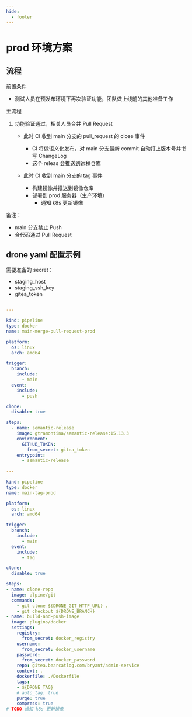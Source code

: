 ```yaml
---
hide:
  - footer
---
```


# prod 环境方案

## 流程

前置条件

- 测试人员在预发布环境下再次验证功能，团队做上线前的其他准备工作

主流程

1. 功能验证通过，相关人员合并 Pull Request

      - 此时 CI 收到 main 分支的 pull_request 的 close 事件

          - CI 将做语义化发布，对 main 分支最新 commit 自动打上版本号并书写 ChangeLog
          - 这个 releas 会推送到远程仓库
    
      - 此时 CI 收到 main 分支的 tag 事件
        
          - 构建镜像并推送到镜像仓库
          - 部署到 prod 服务器（生产环境）
            - 通知 k8s 更新镜像

备注：

- main 分支禁止 Push
- 合代码通过 Pull Request

## drone yaml 配置示例

需要准备的 secret：

- staging_host
- staging_ssh_key
- gitea_token

```yaml

---

kind: pipeline
type: docker
name: main-merge-pull-request-prod

platform:
  os: linux
  arch: amd64

trigger:
  branch:
    include:
      - main
  event:
    include:  
      - push

clone:
  disable: true

steps:
  - name: semantic-release  
    image: gtramontina/semantic-release:15.13.3  
    environment:  
      GITHUB_TOKEN:  
        from_secret: gitea_token  
    entrypoint:  
      - semantic-release
    
---

kind: pipeline
type: docker
name: main-tag-prod

platform:
  os: linux
  arch: amd64

trigger:
  branch:
    include:
      - main
  event:
    include:
      - tag

clone:
  disable: true

steps:
- name: clone-repo
  image: alpine/git
  commands:
    - git clone ${DRONE_GIT_HTTP_URL} .
    - git checkout ${DRONE_BRANCH}
- name: build-and-push-image
  image: plugins/docker
  settings:
    registry:
      from_secret: docker_registry
    username:
      from_secret: docker_username
    password:
      from_secret: docker_password
    repo: gitea.bearcatlog.com/bryant/admin-service
    context: .
    dockerfile: ./Dockerfile
    tags:
    - ${DRONE_TAG}
    # auto_tag: true
    purge: true
    compress: true
# TODO 通知 k8s 更新镜像
```

